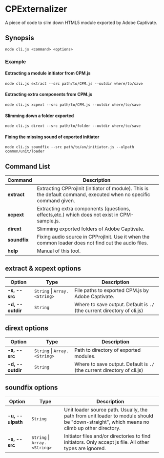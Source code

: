 # CPExternalizer
A piece of code to slim down HTML5 module exported by Adobe Captivate.
## Synopsis
    node cli.js <command> <options>
### Example
#### Extracting a module initiator from CPM.js
    node cli.js extract --src path/to/CPM.js --outdir where/to/save
#### Extracting extra components from CPM.js
    node cli.js xcpext --src path/to/CPM.js --outdir where/to/save
#### Slimming down a folder exported
    node cli.js dirext --src path/to/folder --outdir where/to/save
#### Fixing the missing sound of exported initiator
	node cli.js soundfix --src path/to/an/initiator.js --ulpath common/unit/loader

## Command List
| Command | Description |
| ---- | ---- |
| **extract** | Extracting CPProjInit (initiator of module). This is the default command, executed when no specific command given. |
| **xcpext** | Extracting extra components (questions, effects,etc.) which does not exist in CPM-sample.js. |
| **dirext** | Slimming exported folders of Adobe Captivate. |
| **soundfix** | Fixing audio source in CPProjInit. Use it when the common loader does not find out the audio files. |
| **help** | Manual of this tool. |

## extract & xcpext options
| Option | Type | Description |
| ---- | ---- | ---- |
| **-s, --src** | <code>String</code> \| <code>Array.\<String\></code> | File paths to exported CPM.js by Adobe Captivate. |
| **-d, --outdir** | <code>String</code> | Where to save output. Default is <code>./</code> (the current directory of cli.js) |

## dirext options
| Option | Type | Description |
| ---- | ---- | ---- |
| **-s, --src** | <code>String</code> \| <code>Array.\<String\></code> | Path to directory of exported modules. |
| **-d, --outdir** | <code>String</code> | Where to save output. Default is <code>./</code> (the current directory of cli.js) |



## soundfix options
| Option | Type | Description |
| ---- | ---- | ---- |
| **-u, --ulpath** | <code>String</code> | Unit loader source path. Usually, the path from unit loader to module should be "down-straight", which means no climb up other directory. |
| **-s, --src** | <code>String</code> \| <code>Array.\<String\></code> | Initiator files and/or directories to find initiators. Only accept js file. All other types are ignored. |